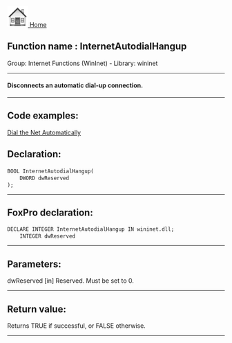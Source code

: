 [<img src="../../images/home.png"> Home ](https://github.com/VFPX/Win32API)  

## Function name : InternetAutodialHangup
Group: Internet Functions (WinInet) - Library: wininet    
***  


#### Disconnects an automatic dial-up connection.
***  


## Code examples:
[Dial the Net Automatically](../../samples/sample_140.md)  

## Declaration:
```foxpro  
BOOL InternetAutodialHangup(
	DWORD dwReserved
);  
```  
***  


## FoxPro declaration:
```foxpro  
DECLARE INTEGER InternetAutodialHangup IN wininet.dll;
	INTEGER dwReserved  
```  
***  


## Parameters:
dwReserved
[in] Reserved. Must be set to 0.  
***  


## Return value:
Returns TRUE if successful, or FALSE otherwise.  
***  

